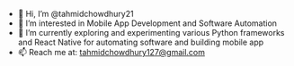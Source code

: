 - 👋 Hi, I’m @tahmidchowdhury21
- 👀 I’m interested in Mobile App Development and Software Automation
- 🌱 I’m currently exploring and experimenting various Python frameworks and React Native for automating software and building mobile app
- 📫 Reach me at: tahmidchowdhury127@gmail.com 

<!---
tahmidchowdhury21/tahmidchowdhury21 is a ✨ special ✨ repository because its `README.md` (this file) appears on your GitHub profile.
You can click the Preview link to take a look at your changes.
--->
